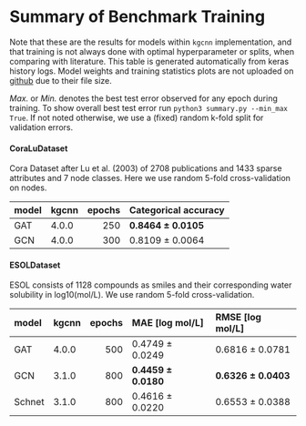 # Summary of Benchmark Training

Note that these are the results for models within `kgcnn` implementation, and that training is not always done with optimal hyperparameter or splits, when comparing with literature.
This table is generated automatically from keras history logs.
Model weights and training statistics plots are not uploaded on 
[github](https://github.com/aimat-lab/gcnn_keras/tree/master/training/results) 
due to their file size.

*Max.* or *Min.* denotes the best test error observed for any epoch during training.
To show overall best test error run ``python3 summary.py --min_max True``.
If not noted otherwise, we use a (fixed) random k-fold split for validation errors.

#### CoraLuDataset

Cora Dataset after Lu et al. (2003) of 2708 publications and 1433 sparse attributes and 7 node classes. Here we use random 5-fold cross-validation on nodes. 

| model   | kgcnn   |   epochs | Categorical accuracy   |
|:--------|:--------|---------:|:-----------------------|
| GAT     | 4.0.0   |      250 | **0.8464 &pm; 0.0105** |
| GCN     | 4.0.0   |      300 | 0.8109 &pm; 0.0064     |

#### ESOLDataset

ESOL consists of 1128 compounds as smiles and their corresponding water solubility in log10(mol/L). We use random 5-fold cross-validation. 

| model   | kgcnn   |   epochs | MAE [log mol/L]        | RMSE [log mol/L]       |
|:--------|:--------|---------:|:-----------------------|:-----------------------|
| GAT     | 4.0.0   |      500 | 0.4749 &pm; 0.0249     | 0.6816 &pm; 0.0781     |
| GCN     | 3.1.0   |      800 | **0.4459 &pm; 0.0180** | **0.6326 &pm; 0.0403** |
| Schnet  | 3.1.0   |      800 | 0.4616 &pm; 0.0220     | 0.6553 &pm; 0.0388     |

